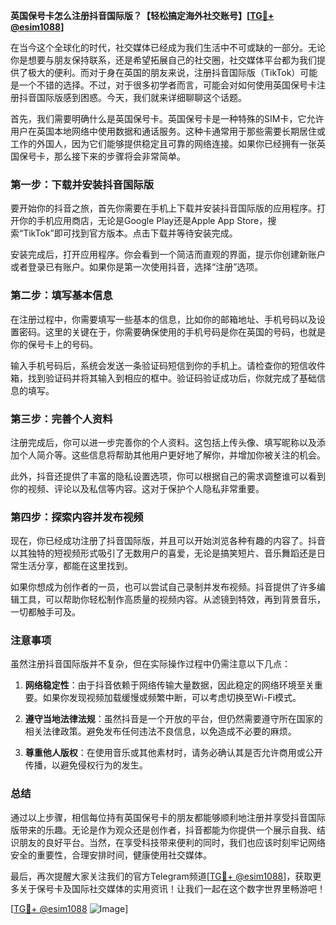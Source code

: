 **英国保号卡怎么注册抖音国际版？【轻松搞定海外社交账号】[[TG💪+ @esim1088](https://t.me/s/esim1088)]**

在当今这个全球化的时代，社交媒体已经成为我们生活中不可或缺的一部分。无论你是想要与朋友保持联系，还是希望拓展自己的社交圈，社交媒体平台都为我们提供了极大的便利。而对于身在英国的朋友来说，注册抖音国际版（TikTok）可能是一个不错的选择。不过，对于很多初学者而言，可能会对如何使用英国保号卡注册抖音国际版感到困惑。今天，我们就来详细聊聊这个话题。

首先，我们需要明确什么是英国保号卡。英国保号卡是一种特殊的SIM卡，它允许用户在英国本地网络中使用数据和通话服务。这种卡通常用于那些需要长期居住或工作的外国人，因为它们能够提供稳定且可靠的网络连接。如果你已经拥有一张英国保号卡，那么接下来的步骤将会非常简单。

### **第一步：下载并安装抖音国际版**

要开始你的抖音之旅，首先你需要在手机上下载并安装抖音国际版的应用程序。打开你的手机应用商店，无论是Google Play还是Apple App Store，搜索“TikTok”即可找到官方版本。点击下载并等待安装完成。

安装完成后，打开应用程序。你会看到一个简洁而直观的界面，提示你创建新账户或者登录已有账户。如果你是第一次使用抖音，选择“注册”选项。

### **第二步：填写基本信息**

在注册过程中，你需要填写一些基本的信息，比如你的邮箱地址、手机号码以及设置密码。这里的关键在于，你需要确保使用的手机号码是你在英国的号码，也就是你的保号卡上的号码。

输入手机号码后，系统会发送一条验证码短信到你的手机上。请检查你的短信收件箱，找到验证码并将其输入到相应的框中。验证码验证成功后，你就完成了基础信息的填写。

### **第三步：完善个人资料**

注册完成后，你可以进一步完善你的个人资料。这包括上传头像、填写昵称以及添加个人简介等。这些信息将帮助其他用户更好地了解你，并增加你被关注的机会。

此外，抖音还提供了丰富的隐私设置选项，你可以根据自己的需求调整谁可以看到你的视频、评论以及私信等内容。这对于保护个人隐私非常重要。

### **第四步：探索内容并发布视频**

现在，你已经成功注册了抖音国际版，并且可以开始浏览各种有趣的内容了。抖音以其独特的短视频形式吸引了无数用户的喜爱，无论是搞笑短片、音乐舞蹈还是日常生活分享，都能在这里找到。

如果你想成为创作者的一员，也可以尝试自己录制并发布视频。抖音提供了许多编辑工具，可以帮助你轻松制作高质量的视频内容。从滤镜到特效，再到背景音乐，一切都触手可及。

### **注意事项**

虽然注册抖音国际版并不复杂，但在实际操作过程中仍需注意以下几点：

1. **网络稳定性**：由于抖音依赖于网络传输大量数据，因此稳定的网络环境至关重要。如果你发现视频加载缓慢或频繁中断，可以考虑切换至Wi-Fi模式。
   
2. **遵守当地法律法规**：虽然抖音是一个开放的平台，但仍然需要遵守所在国家的相关法律政策。避免发布任何违法不良信息，以免造成不必要的麻烦。

3. **尊重他人版权**：在使用音乐或其他素材时，请务必确认其是否允许商用或公开传播，以避免侵权行为的发生。

### **总结**

通过以上步骤，相信每位持有英国保号卡的朋友都能够顺利地注册并享受抖音国际版带来的乐趣。无论是作为观众还是创作者，抖音都能为你提供一个展示自我、结识朋友的良好平台。当然，在享受科技带来便利的同时，我们也应该时刻牢记网络安全的重要性，合理安排时间，健康使用社交媒体。

最后，再次提醒大家关注我们的官方Telegram频道[[TG💪+ @esim1088](https://t.me/s/esim1088)]，获取更多关于保号卡及国际社交媒体的实用资讯！让我们一起在这个数字世界里畅游吧！

[[TG💪+ @esim1088](https://t.me/s/esim1088) ![Image](https://i.postimg.cc/4NQfJmqS/Snipaste-2025-05-13-00-14-12.png)]